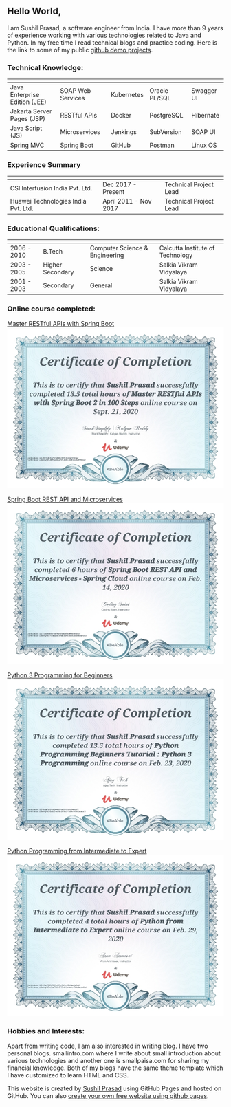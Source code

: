 
## Hello World,

I am Sushil Prasad, a software engineer from India. I have more than 9 years of experience working with various technologies related to Java and Python.
In my free time I read technical blogs and practice coding.  Here is the link to some of my public [github demo projects](https://www.github.com/smallintro).

### Technical Knowledge: 

| <!-- --> | <!-- --> | <!-- --> | <!-- --> | <!-- --> |
|---|---|---|---|---|
| Java Enterprise Edition (JEE) | SOAP Web Services | Kubernetes | Oracle PL/SQL | Swagger UI |
| Jakarta Server Pages (JSP) | RESTful APIs | Docker | PostgreSQL| Hibernate |
| Java Script (JS) | Microservices | Jenkings | SubVersion | SOAP UI |
| Spring MVC | Spring Boot | GitHub | Postman | Linux OS |

### Experience Summary

| <!-- --> | <!-- --> | <!-- --> |
|---|---|---|
| CSI Interfusion India Pvt. Ltd.	| Dec 2017 - Present | Technical Project Lead |
| Huawei Technologies India Pvt. Ltd.| April 2011 - Nov 2017 | Technical Project Lead |

### Educational Qualifications:

| <!-- --> | <!-- --> | <!-- --> | <!-- --> |
|---|---|---|---|
|2006 \- 2010| B.Tech | Computer Science & Engineering | Calcutta Institute of Technology |
|2003 \- 2005| Higher Secondary | Science | Salkia Vikram Vidyalaya |
|2001 \- 2003| Secondary	| General | Salkia Vikram Vidyalaya |

### Online course completed:

[Master RESTful APIs with Spring Boot](https://www.udemy.com/certificate/UC-49f1bdb9-e721-460c-965f-9cdbef3103a2/)
![master-restful-apis-with-spring-boot](https://raw.githubusercontent.com/smallintro/smallintro.github.io/master/cource-certificates/master-restful-apis-with-spring-boot.jpg)

[Spring Boot REST API and Microservices](https://www.udemy.com/certificate/UC-135b6808-5188-4a1b-b6c5-8c0449581e53/)
![spring-boot-restapi-and-microservices](https://raw.githubusercontent.com/smallintro/smallintro.github.io/master/cource-certificates/spring-boot-restapi-and-microservices.jpg)

[Python 3 Programming for Beginners](https://www.udemy.com/certificate/UC-6dda7ef5-b124-4037-a891-91dfc34dca77/)
![python-programming](https://raw.githubusercontent.com/smallintro/smallintro.github.io/master/cource-certificates/python-programming.jpg)

[Python Programming from Intermediate to Expert](https://www.udemy.com/certificate/UC-c3ec7083-5753-413a-9e1c-789d3ecde6cd/)
![python-from-intermediate-to-expert](https://raw.githubusercontent.com/smallintro/smallintro.github.io/master/cource-certificates/python-from-intermediate-to-expert.jpg)

### Hobbies and Interests:
Apart from writing code, I am also interested in writing blog. I have two personal blogs. smallintro.com where I write about small introduction about various technologies and another one is smallpaisa.com for sharing my financial knowledge.
Both of my blogs have the same theme template which I have customized to learn HTML and CSS.

This website is created by [Sushil Prasad](https://www.linkedin/in/sushilprasad) using GitHub Pages and hosted on GitHub. You can also [create your own free website using github pages](https://www.smallintro.com/2020/09/create-your-free-website-with-github.html).
